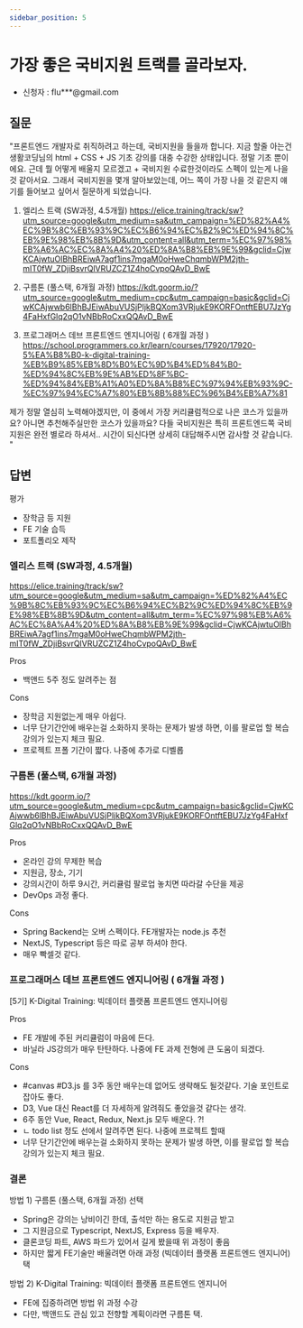 ```yaml
---
sidebar_position: 5
---
```


# 가장 좋은 국비지원 트랙를 골라보자.
- 신청자 : flu***@gmail.com

## 질문  

"프론트엔드 개발자로 취직하려고 하는데, 국비지원을 들을까 합니다.
지금 할줄 아는건  생활코딩님의 html + CSS + JS 기초 강의를 대충 수강한 상태입니다. 정말 기초 뿐이에요.
근데 뭘 어떻게 배울지 모르겠고 + 국비지원 수료한것이라도 스펙이 있는게 나을 것 같아서요.
그래서 국비지원을 몇개 알아보았는데, 어느 쪽이 가장 나을 것 같은지 얘기를 들어보고 싶어서 질문하게 되었습니다.

1. 엘리스 트랙 (SW과정, 4.5개월)
https://elice.training/track/sw?utm_source=google&utm_medium=sa&utm_campaign=%ED%82%A4%EC%9B%8C%EB%93%9C%EC%B6%94%EC%B2%9C%ED%94%8C%EB%9E%98%EB%8B%9D&utm_content=all&utm_term=%EC%97%98%EB%A6%AC%EC%8A%A4%20%ED%8A%B8%EB%9E%99&gclid=CjwKCAjwtuOlBhBREiwA7agf1ins7mgaM0oHweChqmbWPM2jth-mIT0fW_ZDjiBsvrQlVRUZCZ1Z4hoCvpoQAvD_BwE

2. 구름톤 (풀스택, 6개월 과정)
https://kdt.goorm.io/?utm_source=google&utm_medium=cpc&utm_campaign=basic&gclid=CjwKCAjwwb6lBhBJEiwAbuVUSjPljkBQXom3VRjukE9KORFOntftEBU7JzYg4FaHxfGlq2qO1vNBbRoCxxQQAvD_BwE

3. 프로그래머스 데브 프론트엔드 엔지니어링 ( 6개월 과정 )
https://school.programmers.co.kr/learn/courses/17920/17920-5%EA%B8%B0-k-digital-training-%EB%B9%85%EB%8D%B0%EC%9D%B4%ED%84%B0-%ED%94%8C%EB%9E%AB%ED%8F%BC-%ED%94%84%EB%A1%A0%ED%8A%B8%EC%97%94%EB%93%9C-%EC%97%94%EC%A7%80%EB%8B%88%EC%96%B4%EB%A7%81

제가 정말 열심히 노력해야겠지만, 이 중에서 가장 커리큘럼적으로 나은 코스가 있을까요?
아니면 추천해주실만한 코스가 있을까요? 다들 국비지원은 특히 프론트엔드쪽 국비지원은 완전 별로라 하셔서.. 시간이 되신다면 상세히 대답해주시면 감사할 것 같습니다.
"

## 답변

평가 
- 장학금 등 지원
- FE 기술 습득
- 포트폴리오 제작

### 엘리스 트랙 (SW과정, 4.5개월)
https://elice.training/track/sw?utm_source=google&utm_medium=sa&utm_campaign=%ED%82%A4%EC%9B%8C%EB%93%9C%EC%B6%94%EC%B2%9C%ED%94%8C%EB%9E%98%EB%8B%9D&utm_content=all&utm_term=%EC%97%98%EB%A6%AC%EC%8A%A4%20%ED%8A%B8%EB%9E%99&gclid=CjwKCAjwtuOlBhBREiwA7agf1ins7mgaM0oHweChqmbWPM2jth-mIT0fW_ZDjiBsvrQlVRUZCZ1Z4hoCvpoQAvD_BwE

Pros 
- 백앤드 5주 정도 알려주는 점

Cons
- 장학금 지원없는게 매우 아쉽다.
- 너무 단기간안에 배우는걸 소화하지 못하는 문제가 발생 하면, 이를 팔로업 할 복습강의가 있는지 체크 필요.
- 프로젝트 프폴 기간이 짧다. 나중에 추가로 디벨롭


### 구름톤 (풀스택, 6개월 과정)
https://kdt.goorm.io/?utm_source=google&utm_medium=cpc&utm_campaign=basic&gclid=CjwKCAjwwb6lBhBJEiwAbuVUSjPljkBQXom3VRjukE9KORFOntftEBU7JzYg4FaHxfGlq2qO1vNBbRoCxxQQAvD_BwE

Pros
- 온라인 강의 무제한 복습
- 지원금, 장소, 기기
- 강의시간이 하루 9시간, 커리큘럼 팔로업 놓치면 따라갈 수단을 제공
- DevOps 과정 좋다. 

Cons
- Spring Backend는 오버 스펙이다. FE개발자는 node.js 추천
- NextJS, Typescript 등은 따로 공부 하셔야 한다. 
- 매우 빡셀것 같다. 


### 프로그래머스 데브 프론트엔드 엔지니어링 ( 6개월 과정 )

[5기] K-Digital Training: 빅데이터 플랫폼 프론트엔드 엔지니어링

Pros
- FE 개발에 주된 커리큘럼이 마음에 든다. 
- 바닐라 JS강의가 매우 탄탄하다. 나중에 FE 과제 전형에 큰 도움이 되겠다.

Cons
- #canvas #D3.js 를 3주 동안 배우는데 없어도 생략해도 될것같다. 기술 포인트로 잡아도 좋다.
- D3, Vue 대신 React를 더 자세하게 알려줘도 좋았을것 같다는 생각.
- 6주 동안 Vue, React, Redux, Next.js 모두 배운다. ?!
- ㄴ todo list 정도 선에서 알려주면 된다. 나중에 프로젝트 할때   
- 너무 단기간안에 배우는걸 소화하지 못하는 문제가 발생 하면, 이를 팔로업 할 복습강의가 있는지 체크 필요.

### 결론

방법 1) 구름톤 (풀스택, 6개월 과정) 선택
- Spring은 강의는 낭비이긴 한데, 출석만 하는 용도로 지원금 받고
- 그 지원금으로 Typescript, NextJS, Express 등을 배우자.
- 클론코딩 파트, AWS 파드가 있어서 길게 봤을때 위 과정이 좋음
- 하지만 짧게 FE기술만 배울려면 아래 과정 (빅데이터 플랫폼 프론트엔드 엔지니어) 택

방법 2) K-Digital Training: 빅데이터 플랫폼 프론트엔드 엔지니어
- FE에 집중하려면 방법 위 과정 수강
- 다만, 백앤드도 관심 있고 전향할 계획이라면 구름톤 택.

